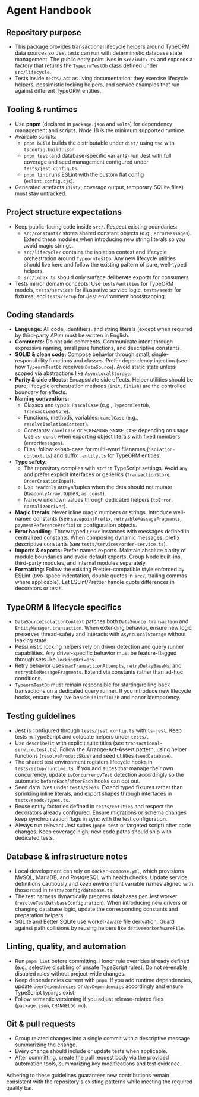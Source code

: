# Agent Handbook

## Repository purpose
- This package provides transactional lifecycle helpers around TypeORM data sources so Jest tests can run with deterministic database state management. The public entry point lives in `src/index.ts` and exposes a factory that returns the `TypeormTestDb` class defined under `src/lifecycle`.
- Tests inside `tests/` act as living documentation: they exercise lifecycle helpers, pessimistic locking helpers, and service examples that run against different TypeORM entities.

## Tooling & runtimes
- Use **pnpm** (declared in `package.json` and `volta`) for dependency management and scripts. Node 18 is the minimum supported runtime.
- Available scripts:
  - `pnpm build` builds the distributable under `dist/` using `tsc` with `tsconfig.build.json`.
  - `pnpm test` (and database-specific variants) run Jest with full coverage and seed management configured under `tests/jest.config.ts`.
  - `pnpm lint` runs ESLint with the custom flat config (`eslint.config.cjs`).
- Generated artefacts (`dist/`, coverage output, temporary SQLite files) must stay untracked.

## Project structure expectations
- Keep public-facing code inside `src/`. Respect existing boundaries:
  - `src/constants/` stores shared constant objects (e.g., `errorMessages`). Extend these modules when introducing new string literals so you avoid magic strings.
  - `src/lifecycle/` contains the isolation context and lifecycle orchestration around `TypeormTestDb`. Any new lifecycle utilities should live here and follow the existing pattern of pure, well-typed helpers.
  - `src/index.ts` should only surface deliberate exports for consumers.
- Tests mirror domain concepts. Use `tests/entities` for TypeORM models, `tests/services` for illustrative service logic, `tests/seeds` for fixtures, and `tests/setup` for Jest environment bootstrapping.

## Coding standards
- **Language:** All code, identifiers, and string literals (except when required by third-party APIs) must be written in English.
- **Comments:** Do not add comments. Communicate intent through expressive naming, small pure functions, and descriptive constants.
- **SOLID & clean code:** Compose behavior through small, single-responsibility functions and classes. Prefer dependency injection (see how `TypeormTestDb` receives `DataSource`). Avoid static state unless scoped via abstractions like `AsyncLocalStorage`.
- **Purity & side effects:** Encapsulate side effects. Helper utilities should be pure; lifecycle orchestration methods (`init`, `finish`) are the controlled boundary for effects.
- **Naming conventions:**
  - Classes and types: `PascalCase` (e.g., `TypeormTestDb`, `TransactionStore`).
  - Functions, methods, variables: `camelCase` (e.g., `resolveIsolationContext`).
  - Constants: `camelCase` or `SCREAMING_SNAKE_CASE` depending on usage. Use `as const` when exporting object literals with fixed members (`errorMessages`).
  - Files: follow kebab-case for multi-word filenames (`isolation-context.ts`) and suffix `.entity.ts` for TypeORM entities.
- **Type safety:**
  - The repository compiles with `strict` TypeScript settings. Avoid `any` and prefer explicit interfaces or generics (`TransactionStore`, `OrderCreationInput`).
  - Use `readonly` arrays/tuples when the data should not mutate (`ReadonlyArray`, tuples, `as const`).
  - Narrow unknown values through dedicated helpers (`toError`, `normalizeDriver`).
- **Magic literals:** Never inline magic numbers or strings. Introduce well-named constants (see `savepointPrefix`, `retryableMessageFragments`, `paymentReferencePrefix`) or configuration objects.
- **Error handling:** Throw typed `Error` instances with messages defined in centralized constants. When composing dynamic messages, prefix descriptive constants (see `tests/services/order-service.ts`).
- **Imports & exports:** Prefer named exports. Maintain absolute clarity of module boundaries and avoid default exports. Group Node built-ins, third-party modules, and internal modules separately.
- **Formatting:** Follow the existing Prettier-compatible style enforced by ESLint (two-space indentation, double quotes in `src/`, trailing commas where applicable). Let ESLint/Prettier handle quote differences in decorators or tests.

## TypeORM & lifecycle specifics
- `DataSourceIsolationContext` patches both `DataSource.transaction` and `EntityManager.transaction`. When extending behavior, ensure new logic preserves thread-safety and interacts with `AsyncLocalStorage` without leaking state.
- Pessimistic locking helpers rely on driver detection and query runner capabilities. Any driver-specific behavior must be feature-flagged through sets like `lockingDrivers`.
- Retry behavior uses `maxTransactionAttempts`, `retryDelayBaseMs`, and `retryableMessageFragments`. Extend via constants rather than ad-hoc conditions.
- `TypeormTestDb` must remain responsible for starting/rolling back transactions on a dedicated query runner. If you introduce new lifecycle hooks, ensure they live beside `init`/`finish` and honor idempotency.

## Testing guidelines
- Jest is configured through `tests/jest.config.ts` with `ts-jest`. Keep tests in TypeScript and colocate helpers under `tests/`.
- Use `describe`/`it` with explicit suite titles (see `transactional-service.test.ts`). Follow the Arrange-Act-Assert pattern, using helper functions (`resolveProductSkus`) and seed utilities (`seedDatabase`).
- The shared test environment registers lifecycle hooks in `tests/setup/runtime.ts`. If you add suites that manage their own concurrency, update `isConcurrencyTest` detection accordingly so the automatic `beforeEach`/`afterEach` hooks can opt out.
- Seed data lives under `tests/seeds`. Extend typed fixtures rather than sprinkling inline literals, and export shapes through interfaces in `tests/seeds/types.ts`.
- Reuse entity factories defined in `tests/entities` and respect the decorators already configured. Ensure migrations or schema changes keep synchronization flags in sync with the test configuration.
- Always run relevant Jest suites (`pnpm test` or targeted script) after code changes. Keep coverage high; new code paths should ship with dedicated tests.

## Database & infrastructure notes
- Local development can rely on `docker-compose.yml`, which provisions MySQL, MariaDB, and PostgreSQL with health checks. Update service definitions cautiously and keep environment variable names aligned with those read in `tests/config/database.ts`.
- The test harness dynamically prepares databases per Jest worker (`resolveTestDatabaseConfiguration`). When introducing new drivers or changing database logic, update the corresponding constants and preparation helpers.
- SQLite and Better SQLite use worker-aware file derivation. Guard against path collisions by reusing helpers like `deriveWorkerAwareFile`.

## Linting, quality, and automation
- Run `pnpm lint` before committing. Honor rule overrides already defined (e.g., selective disabling of unsafe TypeScript rules). Do not re-enable disabled rules without project-wide changes.
- Keep dependencies current with `pnpm`. If you add runtime dependencies, update `peerDependencies` or `devDependencies` accordingly and ensure TypeScript typings exist.
- Follow semantic versioning if you adjust release-related files (`package.json`, `CHANGELOG.md`).

## Git & pull requests
- Group related changes into a single commit with a descriptive message summarizing the change.
- Every change should include or update tests when applicable.
- After committing, create the pull request body via the provided automation tools, summarizing key modifications and test evidence.

Adhering to these guidelines guarantees new contributions remain consistent with the repository's existing patterns while meeting the required quality bar.
